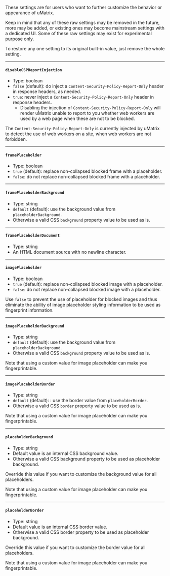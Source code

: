These settings are for users who want to further customize the behavior or appearance of uMatrix.

Keep in mind that any of these raw settings may be removed in the future, more may be added, or existing ones may become mainstream settings with a dedicated UI. Some of these raw settings may exist for experimental purpose only.

To restore any one setting to its original built-in value, just remove the whole setting.

***
#### `disableCSPReportInjection`

- Type: boolean
- `false` (default): do inject a `Content-Security-Policy-Report-Only` header in response headers, as needed.
- `true`: never inject a `Content-Security-Policy-Report-Only` header in response headers.
    - Disabling the injection of `Content-Security-Policy-Report-Only` will render uMatrix unable to report to you whether web workers are used by a web page when these are not to be blocked.

The `Content-Security-Policy-Report-Only` is currently injected by uMatrix to detect the use of web workers on a site, when web workers are not forbidden.

***

#### `framePlaceholder`

- Type: boolean
- `true` (default): replace non-collapsed blocked frame with a placeholder.
- `false`: do not replace non-collapsed blocked frame with a placeholder.

***

#### `framePlaceholderBackground`

- Type: string
- `default` (default): use the background value from `placeholderBackground`.
- Otherwise a valid CSS `background` property value to be used as is.

***

#### `framePlaceholderDocument`

- Type: string
- An HTML document source with no newline character.

***

#### `imagePlaceholder`

- Type: boolean
- `true` (default): replace non-collapsed blocked image with a placeholder.
- `false`: do not replace non-collapsed blocked image with a placeholder.

Use `false` to prevent the use of placeholder for blocked images and thus eliminate the ability of image placeholder styling information to be used as fingerprint information.

***

#### `imagePlaceholderBackground`

- Type: string
- `default` (default): use the background value from `placeholderBackground`.
- Otherwise a valid CSS `background` property value to be used as is.

Note that using a custom value for image placeholder can make you fingerprintable.

***

#### `imagePlaceholderBorder`

- Type: string
- `default` (default): : use the border value from `placeholderBorder`.
- Otherwise a valid CSS `border` property value to be used as is.

Note that using a custom value for image placeholder can make you fingerprintable.

***

#### `placeholderBackground`

- Type: string
- Default value is an internal CSS background value.
- Otherwise a valid CSS background property to be used as placeholder background.

Override this value if you want to customize the background value for all placeholders.

Note that using a custom value for image placeholder can make you fingerprintable.

***

#### `placeholderBorder`

- Type: string
- Default value is an internal CSS border value.
- Otherwise a valid CSS border property to be used as placeholder background.

Override this value if you want to customize the border value for all placeholders.

Note that using a custom value for image placeholder can make you fingerprintable.

